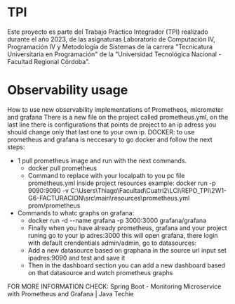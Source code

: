 # TPI

Este proyecto es parte del Trabajo Práctico Integrador (TPI) realizado durante el año 2023, de las asignaturas Laboratorio de Computación IV, Programación IV y Metodología de Sistemas de la carrera "Tecnicatura Universitaria en Programación" de la "Universidad Tecnológica Nacional - Facultad Regional Córdoba".

# Observability usage
How to use new observability implementations of Prometheos, micrometer and grafana
There is a new file on the project called prometheus.yml, on the last line there is  configurations that points de project to an ip adress you should change only that last one to your own ip.
DOCKER: to use prometheus and grafana is neccesary to go docker and follow the next steps:
- 1 pull prometheus image and run with the next commands. 
  - docker pull prometheus 
  - Command to replace with your localpath to you pc file prometheus.yml inside project resources  example: docker run -p 9090:9090 -v  C:\Users\Thiago\Facultad\Cuatri2\LCI\REPO_TPI\2W1-G6-FACTURACION\src\main\resources\prometheus.yml prom/prometheus 
- Commands to whatc graphs on grafana: 
  - docker run -d --name grafana -p 3000:3000 grafana/grafana 
  - Finally when you have already prometheus, grafana and your project runing go to your ip adres:3000 this will open grafana, there login with default crendentials admin/admin, go to datasources: 
  - Add a new datasource based on graphana in the source url input set ipadres:9090 and test and save it 
  - Then in the dashboard section you can add a new dashboard based on that datasource and watch prometheus graphs

FOR MORE INFORMATION CHECK: Spring Boot - Monitoring Microservice with Prometheus and Grafana | Java Techie